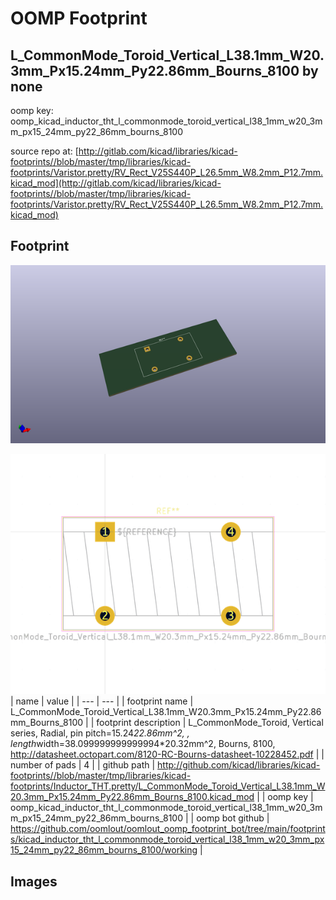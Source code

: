# OOMP Footprint  
## L_CommonMode_Toroid_Vertical_L38.1mm_W20.3mm_Px15.24mm_Py22.86mm_Bourns_8100  by none  
  
oomp key: oomp_kicad_inductor_tht_l_commonmode_toroid_vertical_l38_1mm_w20_3mm_px15_24mm_py22_86mm_bourns_8100  
  
source repo at: [http://gitlab.com/kicad/libraries/kicad-footprints//blob/master/tmp/libraries/kicad-footprints/Varistor.pretty/RV_Rect_V25S440P_L26.5mm_W8.2mm_P12.7mm.kicad_mod](http://gitlab.com/kicad/libraries/kicad-footprints//blob/master/tmp/libraries/kicad-footprints/Varistor.pretty/RV_Rect_V25S440P_L26.5mm_W8.2mm_P12.7mm.kicad_mod)  
## Footprint  
  
[![working_kicad_pcb_3d.png](working_kicad_pcb_3d_600.png)](working_kicad_pcb_3d.png)  
  
[![working.png](working_600.png)](working.png)  
| name | value | 
| --- | --- | 
| footprint name | L_CommonMode_Toroid_Vertical_L38.1mm_W20.3mm_Px15.24mm_Py22.86mm_Bourns_8100 | 
| footprint description | L_CommonMode_Toroid, Vertical series, Radial, pin pitch=15.24*22.86mm^2, , length*width=38.099999999999994*20.32mm^2, Bourns, 8100, http://datasheet.octopart.com/8120-RC-Bourns-datasheet-10228452.pdf | 
| number of pads | 4 | 
| github path | http://github.com/kicad/libraries/kicad-footprints//blob/master/tmp/libraries/kicad-footprints/Inductor_THT.pretty/L_CommonMode_Toroid_Vertical_L38.1mm_W20.3mm_Px15.24mm_Py22.86mm_Bourns_8100.kicad_mod | 
| oomp key | oomp_kicad_inductor_tht_l_commonmode_toroid_vertical_l38_1mm_w20_3mm_px15_24mm_py22_86mm_bourns_8100 | 
| oomp bot github | https://github.com/oomlout/oomlout_oomp_footprint_bot/tree/main/footprints/kicad_inductor_tht_l_commonmode_toroid_vertical_l38_1mm_w20_3mm_px15_24mm_py22_86mm_bourns_8100/working | 
## Images  
